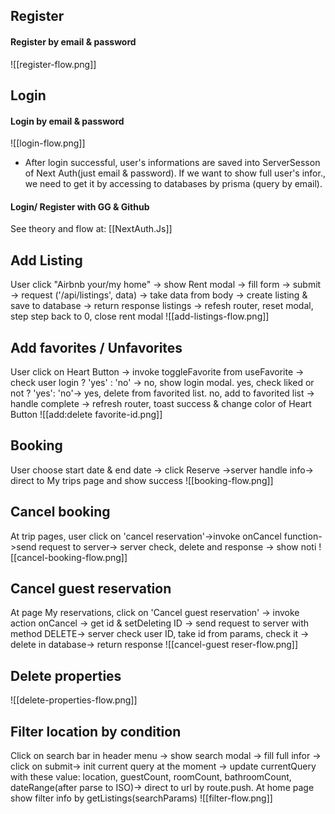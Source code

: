 ## Register
#### Register by email & password
![[register-flow.png]]
## Login
#### Login by email & password
![[login-flow.png]]
- After login successful, user's informations are saved into ServerSesson of Next Auth(just email & password). If we want to show full user's infor., we need to get it by  accessing to databases by prisma (query by email).
#### Login/ Register with GG & Github
See theory and flow at: [[NextAuth.Js]]
## Add Listing
User click "Airbnb your/my home" -> show Rent modal -> fill form -> submit -> request ('/api/listings', data) -> take data from body -> create listing & save to database -> return response listings -> refesh router, reset modal, step step back to 0, close rent modal
![[add-listings-flow.png]]
## Add favorites / Unfavorites
User click on Heart Button -> invoke toggleFavorite from useFavorite -> check user login ? 'yes' : 'no' -> no, show login modal. yes, check liked or not ? 'yes': 'no'-> yes, delete from favorited list. no, add to favorited list -> handle complete -> refresh router, toast success & change color of Heart Button
![[add:delete favorite-id.png]]
## Booking
User choose start date & end date -> click Reserve ->server handle info-> direct to My trips page and show success
![[booking-flow.png]]
## Cancel booking
At trip pages, user click on 'cancel reservation'->invoke onCancel function->send request to server-> server check, delete and response -> show noti
![[cancel-booking-flow.png]]
## Cancel guest reservation
At page My reservations, click on 'Cancel guest reservation' -> invoke action onCancel -> get id & setDeleting ID -> send request to server with method DELETE-> server check user ID, take id from params, check it -> delete in database-> return response
![[cancel-guest reser-flow.png]]
## Delete properties
![[delete-properties-flow.png]]
## Filter location by condition
Click on search bar in header menu -> show search modal -> fill full infor -> click on submit-> init current query at the moment -> update currentQuery with these value: location, guestCount, roomCount, bathroomCount, dateRange(after parse to ISO)-> direct to url by route.push. At home page show filter info by getListings(searchParams)
![[filter-flow.png]]

